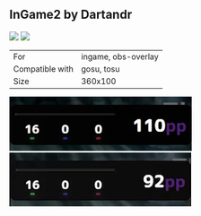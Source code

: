 ## InGame2 by Dartandr

<a href="https://osuck.link/redirect/https://files.osuck.link/tosu/ingame2 by dartandr v1.002.zip" target="_blank"><img height="35" src="https://img.shields.io/badge/Download_PP_Counter-67A564?style=for-the-badge&logo=cloud&logoColor=white" /></a>  <a href="https://github.com/Dartandr" target="_blank"><img height="35" src="https://img.shields.io/badge/github-000000?style=for-the-badge&logo=github&logoColor=white" /></a>  

|||
| ------------- | ------------- |
| For | ingame, obs-overlay |
| Compatible with | gosu, tosu |
| Size |  360x100 |


<img src="/.github/images/ingame2 by dartandr.jpg" /> <img src="/.github/gifs/ingame2 by dartandr.gif" /> 
